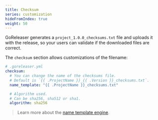 ```yaml
---
title: Checksum
series: customization
hideFromIndex: true
weight: 50
---
```


GoReleaser generates a `project_1.0.0_checksums.txt` file and uploads it with the
release, so your users can validate if the downloaded files are correct.

The `checksum` section allows customizations of the filename:

```yml
# .goreleaser.yml
checksum:
  # You can change the name of the checksums file.
  # Default is `{{ .ProjectName }}_{{ .Version }}_checksums.txt`.
  name_template: "{{ .ProjectName }}_checksums.txt"

  # Algorithm used.
  # Can be sha256, sha512 or sha1.
  algorithm: sha256
```

> Learn more about the [name template engine](/templates).
